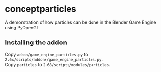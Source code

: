 conceptparticles
================

A demonstration of how particles can be done in the Blender Game Engine using PyOpenGL

Installing the addon
--------------------------
Copy `addon/game_engine_particles.py` to `2.6x/scripts/addons/game_engine_particles.py`.  
Copy `particles` to `2.68/scripts/modules/particles`.
